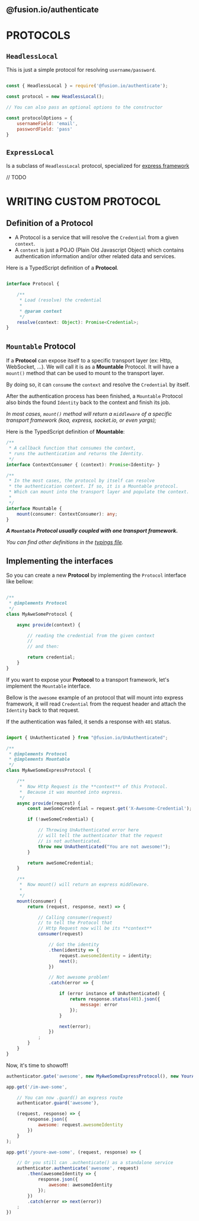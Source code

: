 @fusion.io/authenticate
-----------------------

# PROTOCOLS


## `HeadlessLocal`

This is just a simple protocol for resolving `username/password`.

```javascript

const { HeadlessLocal } = require('@fusion.io/authenticate');

const protocol = new HeadlessLocal();

// You can also pass an optional options to the constructor

const protocolOptions = {
    usernameField: 'email',
    passwordField: 'pass'
}
```

## `ExpressLocal`

Is a subclass of `HeadlessLocal` protocol, specialized for [express framework](http://expressjs.com)

// TODO


# WRITING CUSTOM PROTOCOL

## Definition of a Protocol

- A Protocol is a service that will resolve the `Credential` from a given `context`.
- A `context` is just a POJO (Plain Old Javascript Object)
which contains authentication information and/or other related data and services.

Here is a TypedScript definition of a **Protocol**.

```ts

interface Protocol {

    /**
     * Load (resolve) the credential
     *
     * @param context
     */
    resolve(context: Object): Promise<Credential>;
}
```


## `Mountable` Protocol

If a **Protocol** can expose itself to a specific transport layer (ex: Http, WebSocket, ...).
We will call it is as a **Mountable** Protocol. It will have a `mount()` method that can be used to
mount to the transport layer.

By doing so, it can `consume` the `context` and resolve the `Credential` by itself.

After the authentication process has been finished, a `Mountable` Protocol also binds the found `Identity` back to the context
and finish its job.

*In most cases, `mount()` method will return a `middleware` of a specific transport framework (koa, express, socket.io, or even yargs);*

Here is the TypedScript definition of **Mountable**:

```ts
/**
 * A callback function that consumes the context,
 * runs the authentication and returns the Identity.
 */
interface ContextConsumer { (context): Promise<Identity> }

/**
 * In the most cases, the protocol by itself can resolve
 * the authentication context. If so, it is a Mountable protocol.
 * Which can mount into the transport layer and populate the context.
 *
 */
interface Mountable {
    mount(consumer: ContextConsumer): any;
}
```

***A `Mountable` Protocol usually coupled with one transport framework.***

*You can find other definitions in the [typings file](../typings/auth.d.ts).*

## Implementing the interfaces

So you can create a new **Protocol** by implementing the `Protocol` interface like bellow:

```javascript

/**
 * @implements Protocol
 */
class MyAweSomeProtocol {

    async provide(context) {

        // reading the credential from the given context
        //
        // and then:

        return credential;
    }
}
```

If you want to expose your **Protocol** to a transport framework, let's implement the `Mountable`
interface.


Bellow is the `awesome` example of an protocol that will mount into express framework,
it will read `Credential` from the request header and attach the `Identity` back to that request.

If the authentication was failed, it sends a response with `401` status.

```javascript

import { UnAuthenticated } from "@fusion.io/UnAuthenticated";

/**
 * @implements Protocol
 * @implements Mountable
 */
class MyAweSomeExpressProtocol {

    /**
     *  Now Http Request is the **context** of this Protocol.
     *  Because it was mounted into express.
     */
    async provide(request) {
        const aweSomeCredential = request.get('X-Awesome-Credential');

        if (!aweSomeCredential) {

            // Throwing UnAuthenticated error here
            // will tell the authenticator that the request
            // is not authenticated.
            throw new UnAuthenticated("You are not awesome!");
        }

        return aweSomeCredential;
    }

    /**
     *  Now mount() will return an express middleware.
     *
     */
    mount(consumer) {
        return (request, response, next) => {

            // Calling consumer(request)
            // to tell the Protocol that
            // Http Request now will be its **context**
            consumer(request)

                // Got the identity
                .then(identity => {
                    request.awesomeIdentity = identity;
                    next();
                })

                // Not awesome problem!
                .catch(error => {

                    if (error instance of UnAuthenticated) {
                        return response.status(401).json({
                            message: error
                        });
                    }

                    next(error);
                })
            ;
        }
    }
}
```


Now, it's time to showoff!

```javascript
authenticator.gate('awesome', new MyAweSomeExpressProtocol(), new YourAweSomeUserProvider());

app.get('/im-awe-some',

    // You can now .guard() an express route
    authenticator.guard('awesome'),

    (request, response) => {
        response.json({
            awesome: request.awesomeIdentity
        })
    }
);

app.get('/youre-awe-some', (request, response) => {

    // Or you still can .authenticate() as a standalone service
    authenticator.authenticate('awesome', request)
        .then(awesomeIdentity => {
            response.json({
                awesome: awesomeIdentity
            });
        })
        .catch(error => next(error))
    ;
})

```
